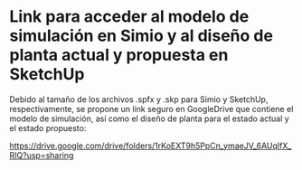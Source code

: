 # Link para acceder al modelo de simulación en Simio y al diseño de planta actual y propuesta en SketchUp

Debido al tamaño de los archivos .spfx y .skp para Simio y SketchUp, respectivamente, se propone un link seguro en GoogleDrive que contiene el modelo de simulación, así como el diseño de planta para el estado actual y el estado propuesto:

https://drive.google.com/drive/folders/1rKoEXT9h5PpCn_ymaeJV_6AUqIfX_RIQ?usp=sharing
